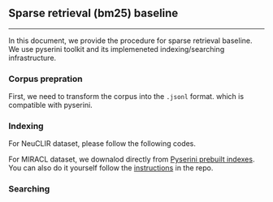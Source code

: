 ## Sparse retrieval (bm25) baseline  
---
In this document, we provide the procedure for sparse retrieval baseline.
We use pyserini toolkit and its implemeneted indexing/searching infrastructure. 

### Corpus prepration
First, we need to transform the corpus into the `.jsonl` format. 
which is compatible with pyserini. 

### Indexing
For NeuCLIR dataset, please follow the following codes.

For MIRACL dataset, we downalod directly from [Pyserini prebuilt indexes]().
You can also do it yourself follow the [instructions]() in the repo.


### Searching

